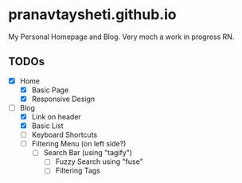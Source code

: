 # pranavtaysheti.github.io

My Personal Homepage and Blog. Very moch a work in progress RN.

## TODOs

- [x] Home
  - [x] Basic Page
  - [x] Responsive Design

- [ ] Blog
  - [x] Link on header
  - [x] Basic List
  - [ ] Keyboard Shortcuts
  - [ ] Filtering Menu (on left side?)
    - [ ] Search Bar (using "tagify")
      - [ ] Fuzzy Search using "fuse"
      - [ ] Filtering Tags
